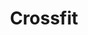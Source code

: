 ---
id: 2
image: './02.jpg'
name: "Fighting fit studio"
title: "Crossfit"
category: "yoga,meditasyon,tenis"
price: "180"
capasity: "90"
square_meters: "180"
content: "Lorem ipsum dolor sit amet, consectetur adipiscing elit, sed do eiusmod tempor incididunt ut labore et dolore magna aliqua. Ut enim ad minim veniam, quis nostrud exercitation ullamco laboris nisi ut aliquip ex ea commodo consequat. Duis aute irure dolor in reprehenderit in voluptate velit esse cillum dolore eu fugiat nulla pariatur. Excepteur sint occaecat cupidatat non proident, sunt in culpa qui officia deserunt mollit anim id est laborum."
categories: "yoga,meditasyon,tenis"
location: 'İstanbul, Beşiktaş, Cadde'
star: 5
---